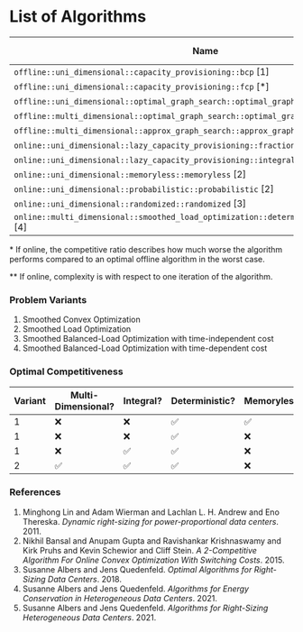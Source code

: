 # List of Algorithms

| Name                                                                                      | Variant | Multi-Dimensional? | Integral? | Online? | Approximation/Competitiveness* | Complexity** |
| ----------------------------------------------------------------------------------------- | ------- | ------------------ | --------- | ------- | ------------------------------ | ------------ |
| `offline::uni_dimensional::capacity_provisioning::bcp` [1]                                | 1       | ❌                 | ❌        | ❌      | optimal                        |              |
| `offline::uni_dimensional::capacity_provisioning::fcp` [*]                                | 1       | ❌                 | ❌        | ❌      | optimal                        |              |
| `offline::uni_dimensional::optimal_graph_search::optimal_graph_search` [3]                | 1       | ❌                 | ✅        | ❌      | optimal                        | O(T log m)   |
| `offline::multi_dimensional::optimal_graph_search::optimal_graph_search` [5]              | 4       | ✅                 | ✅        | ❌      | optimal                        |              |
| `offline::multi_dimensional::approx_graph_search::approx_graph_search` [5]                | 4       | ✅                 | ✅        | ❌      | (1 + ε)-approximation          |              |
| `online::uni_dimensional::lazy_capacity_provisioning::fractional::lcp` [1]                | 1       | ❌                 | ❌        | ✅      | 3-competitive                  |              |
| `online::uni_dimensional::lazy_capacity_provisioning::integral::lcp` [3]                  | 1       | ❌                 | ✅        | ✅      | 3-competitive                  |              |
| `online::uni_dimensional::memoryless::memoryless` [2]                                     | 1       | ❌                 | ❌        | ✅      | 3-competitive                  |              |
| `online::uni_dimensional::probabilistic::probabilistic` [2]                               | 1       | ❌                 | ❌        | ✅      | 2-competitive                  |              |
| `online::uni_dimensional::randomized::randomized` [3]                                     | 1       | ❌                 | ✅        | ✅      | 2-competitive                  |              |
| `online::multi_dimensional::smoothed_load_optimization::deterministic::deterministic` [4] | 2       | ✅                 | ✅        | ✅      | 2d-competitive                 |              |

\* If online, the competitive ratio describes how much worse the algorithm performs compared to an optimal offline algorithm in the worst case.

\*\* If online, complexity is with respect to one iteration of the algorithm.

### Problem Variants

1. Smoothed Convex Optimization
2. Smoothed Load Optimization
3. Smoothed Balanced-Load Optimization with time-independent cost
4. Smoothed Balanced-Load Optimization with time-dependent cost

### Optimal Competitiveness

| Variant | Multi-Dimensional? | Integral? | Deterministic? | Memoryless? | Optimal Competitiveness |
| ------- | ------------------ | --------- | -------------- | ----------- | ----------------------- |
| 1       | ❌                 | ❌        | ✅             | ✅          | 3-competitive           |
| 1       | ❌                 | ❌        | ✅             | ❌          | 2-competitive           |
| 1       | ❌                 | ✅        | ✅             | ❌          | 3-competitive           |
| 2       | ✅                 | ✅        | ✅             | ❌          | 2d-competitive          |

### References

1. Minghong Lin and Adam Wierman and Lachlan L. H. Andrew and Eno Thereska. _Dynamic right-sizing for power-proportional data centers_. 2011.
2. Nikhil Bansal and Anupam Gupta and Ravishankar Krishnaswamy and Kirk Pruhs and Kevin Schewior and Cliff Stein. _A 2-Competitive Algorithm For Online Convex Optimization With Switching Costs_. 2015.
3. Susanne Albers and Jens Quedenfeld. _Optimal Algorithms for Right-Sizing Data Centers_. 2018.
4. Susanne Albers and Jens Quedenfeld. _Algorithms for Energy Conservation in Heterogeneous Data Centers_. 2021.
5. Susanne Albers and Jens Quedenfeld. _Algorithms for Right-Sizing Heterogeneous Data Centers_. 2021.
